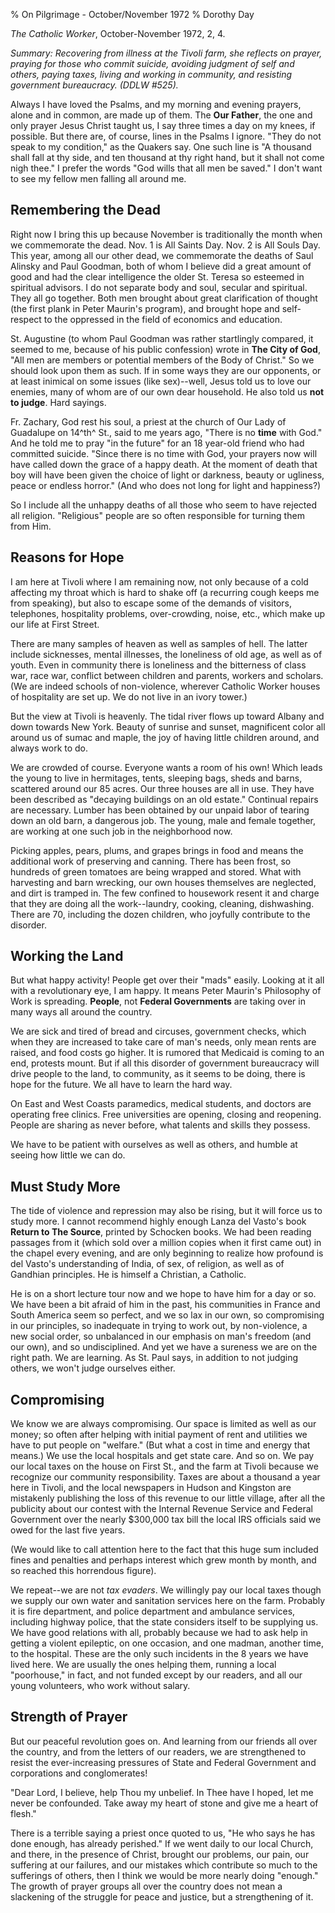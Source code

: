 % On Pilgrimage - October/November 1972
% Dorothy Day

*The Catholic Worker*, October-November 1972, 2, 4.

*Summary: Recovering from illness at the Tivoli farm, she reflects on
prayer, praying for those who commit suicide, avoiding judgment of self
and others, paying taxes, living and working in community, and resisting
government bureaucracy. (DDLW \#525).*

Always I have loved the Psalms, and my morning and evening prayers,
alone and in common, are made up of them. The **Our Father**, the one
and only prayer Jesus Christ taught us, I say three times a day on my
knees, if possible. But there are, of course, lines in the Psalms I
ignore. "They do not speak to my condition," as the Quakers say. One
such line is "A thousand shall fall at thy side, and ten thousand at thy
right hand, but it shall not come nigh thee." I prefer the words "God
wills that all men be saved." I don't want to see my fellow men falling
all around me.

Remembering the Dead
--------------------

Right now I bring this up because November is traditionally the month
when we commemorate the dead. Nov. 1 is All Saints Day. Nov. 2 is All
Souls Day. This year, among all our other dead, we commemorate the
deaths of Saul Alinsky and Paul Goodman, both of whom I believe did a
great amount of good and had the clear intelligence the older St. Teresa
so esteemed in spiritual advisors. I do not separate body and soul,
secular and spiritual. They all go together. Both men brought about
great clarification of thought (the first plank in Peter Maurin's
program), and brought hope and self-respect to the oppressed in the
field of economics and education.

St. Augustine (to whom Paul Goodman was rather startlingly compared, it
seemed to me, because of his public confession) wrote in **The City of
God**, "All men are members or potential members of the Body of Christ."
So we should look upon them as such. If in some ways they are our
opponents, or at least inimical on some issues (like sex)--well, Jesus
told us to love our enemies, many of whom are of our own dear household.
He also told us **not to judge**. Hard sayings.

Fr. Zachary, God rest his soul, a priest at the church of Our Lady of
Guadalupe on 14^th^ St., said to me years ago, "There is no **time**
with God." And he told me to pray "in the future" for an 18 year-old
friend who had committed suicide. "Since there is no time with God, your
prayers now will have called down the grace of a happy death. At the
moment of death that boy will have been given the choice of light or
darkness, beauty or ugliness, peace or endless horror." (And who does
not long for light and happiness?)

So I include all the unhappy deaths of all those who seem to have
rejected all religion. "Religious" people are so often responsible for
turning them from Him.

Reasons for Hope
----------------

I am here at Tivoli where I am remaining now, not only because of a cold
affecting my throat which is hard to shake off (a recurring cough keeps
me from speaking), but also to escape some of the demands of visitors,
telephones, hospitality problems, over-crowding, noise, etc., which make
up our life at First Street.

There are many samples of heaven as well as samples of hell. The latter
include sicknesses, mental illnesses, the loneliness of old age, as well
as of youth. Even in community there is loneliness and the bitterness of
class war, race war, conflict between children and parents, workers and
scholars. (We are indeed schools of non-violence, wherever Catholic
Worker houses of hospitality are set up. We do not live in an ivory
tower.)

But the view at Tivoli is heavenly. The tidal river flows up toward
Albany and down towards New York. Beauty of sunrise and sunset,
magnificent color all around us of sumac and maple, the joy of having
little children around, and always work to do.

We are crowded of course. Everyone wants a room of his own! Which leads
the young to live in hermitages, tents, sleeping bags, sheds and barns,
scattered around our 85 acres. Our three houses are all in use. They
have been described as "decaying buildings on an old estate." Continual
repairs are necessary. Lumber has been obtained by our unpaid labor of
tearing down an old barn, a dangerous job. The young, male and female
together, are working at one such job in the neighborhood now.

Picking apples, pears, plums, and grapes brings in food and means the
additional work of preserving and canning. There has been frost, so
hundreds of green tomatoes are being wrapped and stored. What with
harvesting and barn wrecking, our own houses themselves are neglected,
and dirt is tramped in. The few confined to housework resent it and
charge that they are doing all the work--laundry, cooking, cleaning,
dishwashing. There are 70, including the dozen children, who joyfully
contribute to the disorder.

Working the Land
----------------

But what happy activity! People get over their "mads" easily. Looking at
it all with a revolutionary eye, I am happy. It means Peter Maurin's
Philosophy of Work is spreading. **People**, not **Federal Governments**
are taking over in many ways all around the country.

We are sick and tired of bread and circuses, government checks, which
when they are increased to take care of man's needs, only mean rents are
raised, and food costs go higher. It is rumored that Medicaid is coming
to an end, protests mount. But if all this disorder of government
bureaucracy will drive people to the land, to community, as it seems to
be doing, there is hope for the future. We all have to learn the hard
way.

On East and West Coasts paramedics, medical students, and doctors are
operating free clinics. Free universities are opening, closing and
reopening. People are sharing as never before, what talents and skills
they possess.

We have to be patient with ourselves as well as others, and humble at
seeing how little we can do.

Must Study More
---------------

The tide of violence and repression may also be rising, but it will
force us to study more. I cannot recommend highly enough Lanza del
Vasto's book **Return to The Source**, printed by Schocken books. We had
been reading passages from it (which sold over a million copies when it
first came out) in the chapel every evening, and are only beginning to
realize how profound is del Vasto's understanding of India, of sex, of
religion, as well as of Gandhian principles. He is himself a Christian,
a Catholic.

He is on a short lecture tour now and we hope to have him for a day or
so. We have been a bit afraid of him in the past, his communities in
France and South America seem so perfect, and we so lax in our own, so
compromising in our principles, so inadequate in trying to work out, by
non-violence, a new social order, so unbalanced in our emphasis on man's
freedom (and our own), and so undisciplined. And yet we have a sureness
we are on the right path. We are learning. As St. Paul says, in addition
to not judging others, we won't judge ourselves either.

Compromising
------------

We know we are always compromising. Our space is limited as well as our
money; so often after helping with initial payment of rent and utilities
we have to put people on "welfare." (But what a cost in time and energy
that means.) We use the local hospitals and get state care. And so on.
We pay our local taxes on the house on First St., and the farm at Tivoli
because we recognize our community responsibility. Taxes are about a
thousand a year here in Tivoli, and the local newspapers in Hudson and
Kingston are mistakenly publishing the loss of this revenue to our
little village, after all the publicity about our contest with the
Internal Revenue Service and Federal Government over the nearly
\$300,000 tax bill the local IRS officials said we owed for the last
five years.

(We would like to call attention here to the fact that this huge sum
included fines and penalties and perhaps interest which grew month by
month, and so reached this horrendous figure).

We repeat--we are not *tax evaders*. We willingly pay our local taxes
though we supply our own water and sanitation services here on the farm.
Probably it is fire department, and police department and ambulance
services, including highway police, that the state considers itself to
be supplying us. We have good relations with all, probably because we
had to ask help in getting a violent epileptic, on one occasion, and one
madman, another time, to the hospital. These are the only such incidents
in the 8 years we have lived here. We are usually the ones helping them,
running a local "poorhouse," in fact, and not funded except by our
readers, and all our young volunteers, who work without salary.

Strength of Prayer
------------------

But our peaceful revolution goes on. And learning from our friends all
over the country, and from the letters of our readers, we are
strengthened to resist the ever-increasing pressures of State and
Federal Government and corporations and conglomerates!

"Dear Lord, I believe, help Thou my unbelief. In Thee have I hoped, let
me never be confounded. Take away my heart of stone and give me a heart
of flesh."

There is a terrible saying a priest once quoted to us, "He who says he
has done enough, has already perished." If we went daily to our local
Church, and there, in the presence of Christ, brought our problems, our
pain, our suffering at our failures, and our mistakes which contribute
so much to the sufferings of others, then I think we would be more
nearly doing "enough." The growth of prayer groups all over the country
does not mean a slackening of the struggle for peace and justice, but a
strengthening of it.
